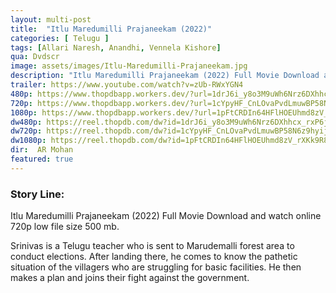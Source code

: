 ```yaml
---
layout: multi-post
title:  "Itlu Maredumilli Prajaneekam (2022)"
categories: [ Telugu ]
tags: [Allari Naresh, Anandhi, Vennela Kishore]
qua: Dvdscr
image: assets/images/Itlu-Maredumilli-Prajaneekam.jpg
description: "Itlu Maredumilli Prajaneekam (2022) Full Movie Download and watch online 720p low file size 500 mb."
trailer: https://www.youtube.com/watch?v=zUb-RWxYGN4
480p: https://www.thopdbapp.workers.dev/?url=1drJ6i_y8o3M9uWh6Nrz6DXhhcx_rxP6j
720p: https://www.thopdbapp.workers.dev/?url=1cYpyHF_CnLOvaPvdLmuwBP58N6z9hyij
1080p: https://www.thopdbapp.workers.dev/?url=1pFtCRDIn64HFlHOEUhmd8zV_rXKk9R8T
dw480p: https://reel.thopdb.com/dw?id=1drJ6i_y8o3M9uWh6Nrz6DXhhcx_rxP6j
dw720p: https://reel.thopdb.com/dw?id=1cYpyHF_CnLOvaPvdLmuwBP58N6z9hyij
dw1080p: https://reel.thopdb.com/dw?id=1pFtCRDIn64HFlHOEUhmd8zV_rXKk9R8T
dir:  AR Mohan
featured: true
---
```


### Story Line:
Itlu Maredumilli Prajaneekam (2022) Full Movie Download and watch online 720p low file size 500 mb.

Srinivas is a Telugu teacher who is sent to Marudemalli forest area to conduct elections. After landing there, he comes to know the pathetic situation of the villagers who are struggling for basic facilities. He then makes a plan and joins their fight against the government.

